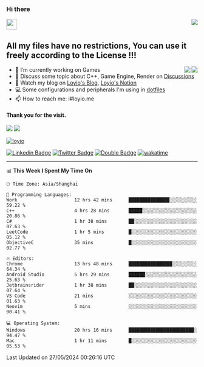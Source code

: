 <h3 align="left">Hi there</h3>
<img src='https://em-content.zobj.net/source/animated-noto-color-emoji/356/waving-hand_light-skin-tone_1f44b-1f3fb_1f3fb.gif' width='28' />
<a align="right" href="https://github.com/loyio/loyio/blob/master/STAR/README.md"><img align="right" src="https://img.shields.io/badge/LOYIO-STAR-green" /></a>

## All my files have no restrictions, You can use it freely according to the License !!!

<a href="https://github.com/loyio#gh-light-mode-only">
     <img align="right"  src="https://loy-readme.vercel.app/api/top-langs/?username=loyio&langs_count=6&hide=css,html,jupyter%20notebook" />
</a>

<a href="https://github.com/loyio#gh-dark-mode-only">
  <img align="right"  src="https://loy-readme.vercel.app/api/top-langs/?username=loyio&langs_count=6&theme=slateorange&hide=css,html,jupyter%20notebook" />
</a>



- 🔭 I’m currently working on Games
- 💬 Discuss some topic about C++, Game Engine, Render on [Discussions](https://github.com/loyio/loyio/discussions)
- 📔 Watch my blog on [Loyio's Blog](https://loyio.me), [Loyio's Notion](https://loyio.notion.site/loyio/Loyio-s-Dashboard-2f56bd29222a445ea9d9e8802a1ac83b)
- 💻 Some configurations and peripherals I'm using in [dotfiles](https://github.com/loyio/dotfiles)
- 📫 How to reach me: i#loyio.me


#### Thank you for the visit.
<img src="http://profile-counter.glitch.me/loyio/count.svg" />

<img src="https://loy-readme.vercel.app/api?username=loyio&show_icons=true&hide=stars&include_all_commits=true&hide_title=true&theme=slateorange" />

     

[![loyio](https://github-profile-trophy.vercel.app/?username=loyio&theme=onedark&column=4)](https://github.com/loyio)

[![Linkedin Badge](https://img.shields.io/badge/-@loyio-0077b5?style=flat-square&logo=Linkedin&logoColor=white&labelColor=0077b5&link=https://www.linkedin.com/in/loyio-hex-363172158/)](https://www.linkedin.com/in/loyio-hex-363172158/)
[![Twitter Badge](https://img.shields.io/badge/-@loyiome-000000?style=flat-square&labelColor=000000&logo=x&logoColor=white&link=https://twitter.com/loyiome)](https://twitter.com/loyiome)
[![Double Badge](https://img.shields.io/badge/@loyio-007722?style=flat&logo=Douban&logoColor=white)](https://www.douban.com/people/susmote)
[![wakatime](https://wakatime.com/badge/user/c0ddc104-5a20-41d1-ab9a-c4d9ea20a4d9.svg)](https://wakatime.com/@c0ddc104-5a20-41d1-ab9a-c4d9ea20a4d9)

-------
<!--START_SECTION:waka-->
📊 **This Week I Spent My Time On** 

```text
🕑︎ Time Zone: Asia/Shanghai

💬 Programming Languages: 
Work                     12 hrs 42 mins      ███████████████░░░░░░░░░░   59.22 % 
C++                      4 hrs 28 mins       █████░░░░░░░░░░░░░░░░░░░░   20.86 % 
C#                       1 hr 38 mins        ██░░░░░░░░░░░░░░░░░░░░░░░   07.63 % 
LeetCode                 1 hr 5 mins         █░░░░░░░░░░░░░░░░░░░░░░░░   05.12 % 
ObjectiveC               35 mins             █░░░░░░░░░░░░░░░░░░░░░░░░   02.77 % 

🔥 Editors: 
Chrome                   13 hrs 48 mins      ████████████████░░░░░░░░░   64.34 % 
Android Studio           5 hrs 29 mins       ██████░░░░░░░░░░░░░░░░░░░   25.63 % 
Jetbrainsrider           1 hr 38 mins        ██░░░░░░░░░░░░░░░░░░░░░░░   07.64 % 
VS Code                  21 mins             ░░░░░░░░░░░░░░░░░░░░░░░░░   01.63 % 
Neovim                   5 mins              ░░░░░░░░░░░░░░░░░░░░░░░░░   00.41 % 

💻 Operating System: 
Windows                  20 hrs 16 mins      ████████████████████████░   94.47 % 
Mac                      1 hr 11 mins        █░░░░░░░░░░░░░░░░░░░░░░░░   05.53 % 
```


 Last Updated on 27/05/2024 00:26:16 UTC
<!--END_SECTION:waka-->
